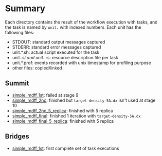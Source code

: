 # Summary

Each directory contains the result of the workflow execution with tasks, and the task is named by `unit.` with indexed numbers. Each unit has the following files:

- STDOUT: standard output messages captured
- STDERR: standard error messages captured
- unit.*.sh: actual script executed for the task
- unit.*.sl and unit.*.rs: resource description file per task
- unit.*.prof: events recorded with unix timestamp for profiling purpose
- other files: copied/linked

## Summit

- [simple_mdff_1st](summit/simple_mdff_1st): failed at stage 6	
- [simple_mdff_2nd](summit/simple_mdff_2nd): finished but `target-density-5A.dx` isn't used at stage 10
- [simple_mdff_2nd_5_replica](summit/simple_mdff_2nd_5_replica): finished with 5 replica
- [simple_mdff_final](summit/simple_mdff_final): finished 1 iteration with `target-density-5A.dx`
- [simple_mdff_final_5_replica](summit/simple_mdff_final_5_replica): finished with 5 replica

## Bridges

- [simple_mdff_1st](bridges/simple_mdff_1st): first complete set of task executions
